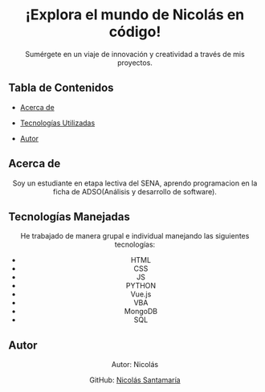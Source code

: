 <div align="center">
  <h1>¡Explora el mundo de Nicolás en código!</h1>
  <p>Sumérgete en un viaje de innovación y creatividad a través de mis proyectos.</p>
</div>

## Tabla de Contenidos

- [Acerca de](#acerca-de)
- [Tecnologías Utilizadas](#tecnologías-manejadas)

- [Autor](#autor)

## Acerca de

<div align="center">
  <p>Soy un estudiante en etapa lectiva del SENA, aprendo programacion en la ficha de ADSO(Análisis y desarrollo de software).</p>
</div>

## Tecnologías Manejadas

<div align="center">
  <p>He trabajado de manera grupal e individual manejando las siguientes tecnologías:</p>
  <ul>
    <li>HTML</li>
    <li>CSS</li>
    <li>JS</li>
    <li>PYTHON</li>
    <li>Vue.js</li>
    <li>VBA</li>
    <li>MongoDB</li>
    <li>SQL</li>
  </ul>
</div>

## Autor

<div align="center">
  <p>Autor: Nicolás</p>
  <p>GitHub: <a href="https://github.com/ZulyArias">Nicolás Santamaría</a></p>
</div>
